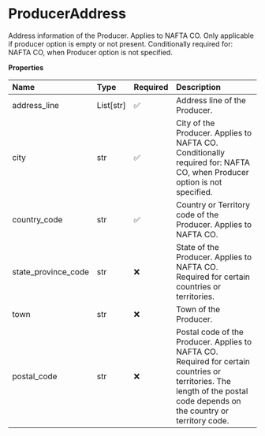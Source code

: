 # ProducerAddress

Address information of the Producer. Applies to NAFTA CO. Only applicable if producer option is empty or not present. Conditionally required for: NAFTA CO, when Producer option is not specified.

**Properties**

| Name                | Type      | Required | Description                                                                                                                                                              |
| :------------------ | :-------- | :------- | :----------------------------------------------------------------------------------------------------------------------------------------------------------------------- |
| address_line        | List[str] | ✅       | Address line of the Producer.                                                                                                                                            |
| city                | str       | ✅       | City of the Producer. Applies to NAFTA CO. Conditionally required for: NAFTA CO, when Producer option is not specified.                                                  |
| country_code        | str       | ✅       | Country or Territory code of the Producer. Applies to NAFTA CO.                                                                                                          |
| state_province_code | str       | ❌       | State of the Producer. Applies to NAFTA CO. Required for certain countries or territories.                                                                               |
| town                | str       | ❌       | Town of the Producer.                                                                                                                                                    |
| postal_code         | str       | ❌       | Postal code of the Producer. Applies to NAFTA CO. Required for certain countries or territories. The length of the postal code depends on the country or territory code. |

<!-- This file was generated by liblab | https://liblab.com/ -->

